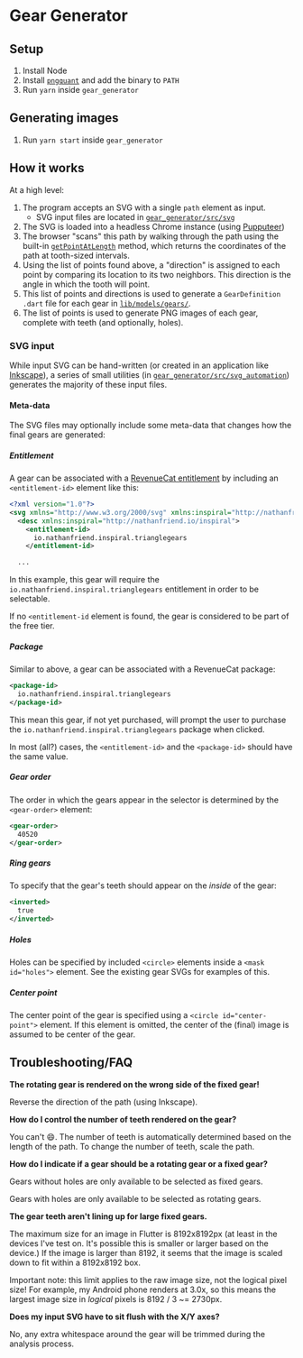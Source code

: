 # Gear Generator

## Setup

1. Install Node
1. Install [`pngquant`](https://pngquant.org/) and add the binary to `PATH`
1. Run `yarn` inside `gear_generator`

## Generating images

1. Run `yarn start` inside `gear_generator`

## How it works

At a high level:

1. The program accepts an SVG with a single `path` element as input.
   - SVG input files are located in
     [`gear_generator/src/svg`](gear_generator/src/svg)
1. The SVG is loaded into a headless Chrome instance (using
   [Pupputeer](https://pptr.dev/))
1. The browser "scans" this path by walking through the path using the built-in
   [`getPointAtLength`](https://developer.mozilla.org/en-US/docs/Web/API/SVGGeometryElement/getPointAtLength)
   method, which returns the coordinates of the path at tooth-sized intervals.
1. Using the list of points found above, a "direction" is assigned to each point
   by comparing its location to its two neighbors. This direction is the angle
   in which the tooth will point.
1. This list of points and directions is used to generate a `GearDefinition`
   `.dart` file for each gear in [`lib/models/gears/`](lib/models/gears/).
1. The list of points is used to generate PNG images of each gear, complete with
   teeth (and optionally, holes).

### SVG input

While input SVG can be hand-written (or created in an application like
[Inkscape](https://inkscape.org/)), a series of small utilities (in
[`gear_generator/src/svg_automation`](gear_generator/src/svg_automation))
generates the majority of these input files.

#### Meta-data

The SVG files may optionally include some meta-data that changes how the final
gears are generated:

##### Entitlement

A gear can be associated with a [RevenueCat
entitlement](https://docs.revenuecat.com/v2.3/docs/entitlements) by including an
`<entitlement-id>` element like this:

```xml
<?xml version="1.0"?>
<svg xmlns="http://www.w3.org/2000/svg" xmlns:inspiral="http://nathanfriend.io/inspiral">
  <desc xmlns:inspiral="http://nathanfriend.io/inspiral">
    <entitlement-id>
      io.nathanfriend.inspiral.trianglegears
    </entitlement-id>

  ...
```

In this example, this gear will require the
`io.nathanfriend.inspiral.trianglegears` entitlement in order to be selectable.

If no `<entitlement-id` element is found, the gear is considered to be part of
the free tier.

##### Package

Similar to above, a gear can be associated with a RevenueCat package:

```xml
<package-id>
  io.nathanfriend.inspiral.trianglegears
</package-id>
```

This mean this gear, if not yet purchased, will prompt the user to purchase the
`io.nathanfriend.inspiral.trianglegears` package when clicked.

In most (all?) cases, the `<entitlement-id>` and the `<package-id>` should have
the same value.

##### Gear order

The order in which the gears appear in the selector is determined by the
`<gear-order>` element:

```xml
<gear-order>
  40520
</gear-order>
```

##### Ring gears

To specify that the gear's teeth should appear on the _inside_ of the gear:

```xml
<inverted>
  true
</inverted>
```

##### Holes

Holes can be specified by included `<circle>` elements inside a `<mask id="holes">` element. See the existing gear SVGs for examples of this.

##### Center point

The center point of the gear is specified using a `<circle id="center-point">`
element. If this element is omitted, the center of the (final) image is assumed
to be center of the gear.

## Troubleshooting/FAQ

**The rotating gear is rendered on the wrong side of the fixed gear!**

Reverse the direction of the path (using Inkscape).

**How do I control the number of teeth rendered on the gear?**

You can't :smile:. The number of teeth is automatically determined based on the
length of the path. To change the number of teeth, scale the path.

**How do I indicate if a gear should be a rotating gear or a fixed gear?**

Gears without holes are only available to be selected as fixed gears.

Gears with holes are only available to be selected as rotating gears.

**The gear teeth aren't lining up for large fixed gears.**

The maximum size for an image in Flutter is 8192x8192px (at least in the devices
I've test on. It's possible this is smaller or larger based on the device.) If
the image is larger than 8192, it seems that the image is scaled down to fit
within a 8192x8192 box.

Important note: this limit applies to the raw image size, not the logical pixel
size! For example, my Android phone renders at 3.0x, so this means the largest
image size in _logical_ pixels is 8192 / 3 ~= 2730px.

**Does my input SVG have to sit flush with the X/Y axes?**

No, any extra whitespace around the gear will be trimmed during the analysis
process.
